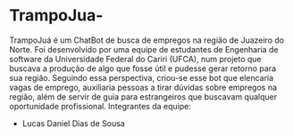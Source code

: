 # TrampoJua-
TrampoJuá é um ChatBot de busca de empregos na região de Juazeiro do Norte. Foi desenvolvido por uma equipe de estudantes de Engenharia de software da Universidade Federal do Cariri (UFCA), num projeto que buscava a produção de algo que fosse útil e pudesse gerar retorno para sua região. Seguindo essa perspectiva, criou-se esse bot que elencaria vagas de emprego, auxiliaria pessoas a tirar dúvidas sobre empregos na região, além de servir de guia para estrangeiros que buscavam qualquer oportunidade profissional.
Integrantes da equipe:
- Lucas Daniel Dias de Sousa
